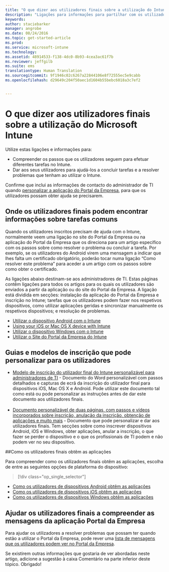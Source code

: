 ```yaml
---
title: "O que dizer aos utilizadores finais sobre a utilização do Intune | Microsoft Intune"
description: "Ligações para informações para partilhar com os utilizadores finais"
keywords: 
author: staciebarker
manager: angrobe
ms.date: 08/24/2016
ms.topic: get-started-article
ms.prod: 
ms.service: microsoft-intune
ms.technology: 
ms.assetid: 48914533-f138-4dc0-8b93-4cea3ac61f7b
ms.reviewer: jeffgilb
ms.suite: ems
translationtype: Human Translation
ms.sourcegitcommit: 9f1946c02c6267a22844106e8f72555ec5e9cabb
ms.openlocfilehash: d29649c204f50aec1d1604b55bebc6018a3c7ef2


---
```




# O que dizer aos utilizadores finais sobre a utilização do Microsoft Intune

Utilize estas ligações e informações para:

- Compreender os passos que os utilizadores seguem para efetuar diferentes tarefas no Intune.
- Dar aos seus utilizadores para ajudá-los a concluir tarefas e a resolver problemas que tenham ao utilizar o Intune.

Confirme que inclui as informações de contacto do administrador de TI quando [personalizar a aplicação do Portal da Empresa](/Intune/get-started/start-with-a-paid-subscription-to-microsoft-intune-step-7), para que os utilizadores possam obter ajuda se precisarem.


## Onde os utilizadores finais podem encontrar informações sobre tarefas comuns

Quando os utilizadores inscritos precisam de ajuda com o Intune, normalmente veem uma ligação no site do Portal da Empresa ou na aplicação do Portal da Empresa que os direciona para um artigo específico com os passos sobre como resolver o problema ou concluir a tarefa. Por exemplo, se os utilizadores do Android virem uma mensagem a indicar que lhes falta um certificado obrigatório, poderão tocar numa ligação “Como resolver este problema” para aceder a um artigo com os passos sobre como obter o certificado. 

As ligações abaixo destinam-se aos administradores de TI. Estas páginas contêm ligações para todos os artigos para os quais os utilizadores são enviados a partir da aplicação ou do site do Portal da Empresa. A ligação está dividida em secções: instalação da aplicação do Portal da Empresa e inscrição no Intune; tarefas que os utilizadores podem fazer nos respetivos dispositivos, como utilizar aplicações geridas e sincronizar manualmente os respetivos dispositivos; e resolução de problemas.

- [Utilizar o dispositivo Android com o Intune](/Intune/EndUser/using-your-android-device-with-intune)
- [Using your iOS or Mac OS X device with Intune](/Intune/EndUser/using-your-ios-or-mac-os-x-device-with-intune)
- [Utilizar o dispositivo Windows com o Intune](/Intune/EndUser/using-your-windows-device-with-intune)
- [Utilizar o Site do Portal da Empresa do Intune](/Intune/EndUser/using-the-intune-company-portal-website)


## Guias e modelos de inscrição que pode personalizar para os utilizadores

- [Modelo de inscrição do utilizador final do Intune personalizável para administradores de TI](https://gallery.technet.microsoft.com/End-user-Intune-enrollment-55dfd64a) - Documento do Word personalizável com passos detalhados e capturas de ecrã da inscrição do utilizador final para dispositivos iOS, Mac OS X e Android. Pode utilizar este documento tal como está ou pode personalizar as instruções antes de dar este documento aos utilizadores finais.</br></br>
- [Documento personalizável de duas páginas, com passos e vídeos incorporados sobre inscrição, anulação da inscrição, obtenção de aplicações e muito mais](https://gallery.technet.microsoft.com/Intune-End-User-Enrollment-3a0c9b0c#content) - Documento que pode personalizar e dar aos utilizadores finais. Tem secções sobre como inscrever dispositivos Android, iOS e Windows, obter aplicações, anular a inscrição, o que fazer se perder o dispositivo e o que os profissionais de TI podem e não podem ver no seu dispositivo.

##Como os utilizadores finais obtêm as aplicações

Para compreender como os utilizadores finais obtêm as aplicações, escolha de entre as seguintes opções de plataforma do dispositivo:

> [!div class="op_single_selector"]
- [Como os utilizadores de dispositivos Android obtêm as aplicações](how-your-android-users-get-their-apps.md)
- [Como os utilizadores de dispositivos iOS obtêm as aplicações](how-your-ios-users-get-their-apps.md)
- [Como os utilizadores de dispositivos Windows obtêm as aplicações](how-your-windows-users-get-their-apps.md)

## Ajudar os utilizadores finais a compreender as mensagens da aplicação Portal da Empresa

Para ajudar os utilizadores a resolver problemas que possam ter quando estão a utilizar o Portal da Empresa, pode rever uma [lista de mensagens que os utilizadores podem ver no Portal da Empresa](/Intune/Plan-Design/help-end-users-understand-company-portal-app-messages).

Se existirem outras informações que gostaria de ver abordadas neste artigo, adicione a sugestão à caixa Comentário na parte inferior deste tópico. Obrigado!



<!--HONumber=Aug16_HO4-->



